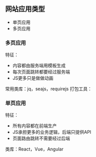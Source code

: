 ## 网站应用类型
* 单页应用
* 多页应用

### 多页应用
特征：
* 内容都由服务端用模板生成
* 每次页面跳转都要经过服务端
* JS更多只是做做动画

常用类库：jq，seajs，requirejs
打包工具：

### 单页应用
特征：
* 所有内容都在前端生产
* JS承担更多的业务逻辑，后端只提供API
* 页面路由跳转不需要经过后端

类库：React，Vue，Angular